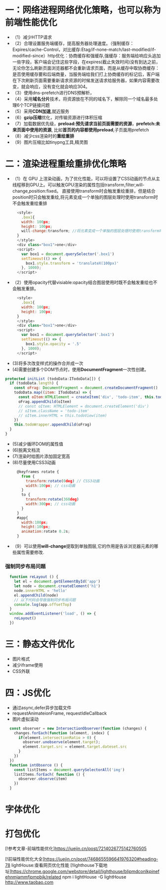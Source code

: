 # 一：网络进程网络优化策略，也可以称为前端性能优化
  - （1）减少HTTP请求
  - （2）合理设置服务端缓存，提高服务器处理速度。（强制缓存：Expires/cache-Control，对比缓存:Etag/if-none-match/last-modified/if-modified-since）http优化：协商缓存和强缓存,强缓存：服务端给响应头追加一些字段，客户端会记住这些字段，在expires(截止失效时间)没有到达之前，无论你怎么刷新页面浏览器都不会重新请求页面，而是从缓存中取协商缓存：是否使用缓存要和后端商量，当服务端给我们打上协商缓存的标记后，客户端在下次刷新页面需要重新请求资源的时候发送请求给服务器，如果内容需要改变，就会响应，没有变化就会响应304。
  - （3）使用dns-prefetch进行DNS预解析，<link dns-prefetch>
  - （4）采用**域名分片**技术，将资源放在不同的域名下，解除同一个域名最多处理6个TCP链接问题
  - （5）采用**CDN加速**,就近服务
  - （6）**gzip压缩**优化，对传输资源进行体积压缩
  - （7）加载数据优先级，**preload:预先请求当前页面需要的资源**，**prefetch:未来页面中使用的资源**,<link rel="preload" href="style.css">
    比如**首页的内容都使用preload**,子页面用prefetch
  - （8）减少css渲染时的**重绘重排**
  - （9）图片压缩比如tinypng工具,精灵图


# 二：渲染进程重绘重排优化策略
  - （1）在 GPU 上渲染动画，为了优化性能，可以将设置了CSS动画的节点从主线程移到GPU上。可以触发GPU渲染的属性包括transform,filter,will-change,position:fixed。
  直接使用transform时会触发重绘重排，但是结合position时只会触发重绘,将元素变成一个单独的图层处理时使用transform时不会触发重绘重排
    ```js
      <style>
        .box1{
        width: 100px;
        height: 100px;
        will-change:transform; //将元素变成一个单独的图层处理时使用transform时不会触发重绘重排
      }
      </style>
      <div class="box1">one</div>
      <script>
        var box1 = document.querySelector('.box1')
        setTimeout(() => {
          box1.style.transform = 'translateX(100px)'
        }, 1000);
      </script>
    ```
  - （2）使用opacity代替visiable:opacity结合图层使用时既不会触发重绘也不会触发重排。
    ```js
      <style>
        .box1{
        width: 100px;
        height: 100px;
      }
      </style>
      <div class="box1">one</div>
      <script>
        var box1 = document.querySelector('.box1')
        setTimeout(() => {
          box1.style.opacity = '.5'
        }, 1000);
      </script>
    ```
  - (3)将多次改变样式的操作合并成一次
  - (4)需要创建多个DOM节点时，使用**DocumentFragment**一次性创建。
  ```js
  protected initList (todoData:ITodoData[]) {
    if (todoData.length) {
      const oFrag: DocumentFragment = document.createDocumentFragment()
      todoData.map((item: ITodoData) => {
        const oItem:HTMLElement = createItem('div', 'todo-item', this.todoView(item))
        oFrag.appendChild(oItem)
        // const oItem: HTMLElement = document.createElement('div')
        // oItem.className = 'todo-item'
        // oItem.innerHTML = this.todoView(item)
      })
      this.todoWrapper.appendChild(oFrag)
    }
  }
  ```
  - (5)减少循环DOM的属性值
  - (6)脱离文档流
  - (7)渲染时给图片添加固定宽高
  - (8)尽量使用CSS3动画
    ```js
      @keyframes rotate {
        from {
          transform:rotate(0deg) // CSS3动画
          width:100px; // css动画
        }
        to {
          transform:rotate(360deg)
          width:300px; // css动画
        }
      }
      #app{
        width:100px;
        height:100px;
        animation:rotate 0.2s;
      }
    ```
  - （9）可以使用**will-change**提取到单独图层,它的作用是告诉浏览器元素的哪些属性需要修改.
  ### 强制同步布局问题
  ```js
    function reLayout () {
      let el = document.getElementById('app')
      let node = document.createElement('h1')
      node.innerHTML = 'hello'
      el.appendChild(node)
      // 以下代码会导致强制同步布局问题
      console.log(app.offsetTop)
    }
    window.addEventListener('load', () => {
      reLayout()
    })
  ```
# 三：静态文件优化
  - 图片格式
  - 减少iframe使用
  - CSS外联
# 四：JS优化
  - 通过async,defer异步加载文件
  - requestAnimateionFrame, requestIdleCallback
  - 图片虚拟滚动
  ```js
    const observer = new IntersectionObserver(function (changes) {
      changes.forEach(function (element, index) {
        if(element.intersectionRatio > 0) {
          observer.unobserve(element.target);
          element.target.src = element.target.dateset.src
        }
      })
    })
    function intObserce () {
      const listItems = document.querySelectorAll('img')
      listItems.forEach( function () {
        observer.observe(item)
      })
    }
  ```
# 字体优化

# 打包优化
[!参考文章-前端性能优化]https://juejin.cn/post/7214026775142760505

[!前端性能优化大全]https://juejin.cn/post/7468655596641976320#heading-78
lightHouse:查看网页优化性能
[!lighthouse下载地址]https://chrome.google.com/webstore/detail/lighthouse/blipmdconlkpinefehnmjammfjpmpbjk/related
npm i lightHouse -G
lightHouse http://www.taobao.com